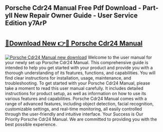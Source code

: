 ## Porsche Cdr24 Manual Free Pdf Download - Part-yll New Repair Owner Guide - User Service Edition y7ArP

# <h2><a href="http://bc74990.oget.top/?id=Porsche+Cdr24+Manual">🔗Download New 👉🔴 Porsche Cdr24 Manual</a></h2>

[![Porsche Cdr24 Manual new download](https://i.imgur.com/5g1atiW.png)](http://bc74990.oget.top/?id=Porsche+Cdr24+Manual)
Welcome to the user manual for your newly set up Porsche Cdr24 Manual. This comprehensive guide is intended to help you get started with your product and provide you with a thorough understanding of its features, functions, and capabilities. You will find clear instructions for installation, usage, maintenance, and troubleshooting. To get started with your Porsche Cdr24 Manual, please take a moment to read this user manual carefully. It includes detailed instructions for product setup, as well as information on how to use its various features and capabilities. Porsche Cdr24 Manual comes with a range of advanced features, including object detection, facial recognition, customizable settings, and real-time monitoring, all easily controlled through the user-friendly and intuitive interface. Your Success is Our Priority Porsche Cdr24 Manual. We are committed to providing you with the best possible experience.
